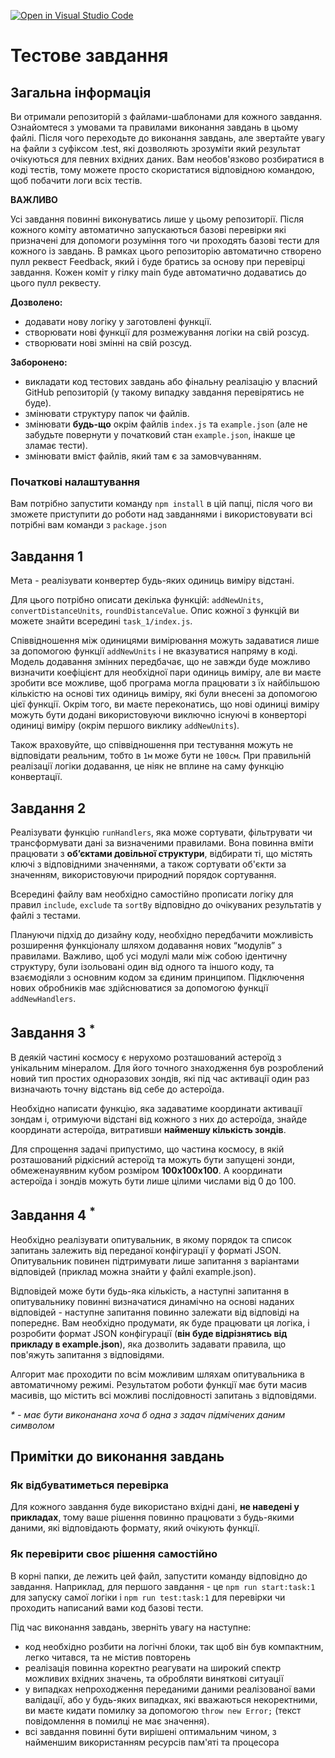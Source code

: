 [![Open in Visual Studio Code](https://classroom.github.com/assets/open-in-vscode-2e0aaae1b6195c2367325f4f02e2d04e9abb55f0b24a779b69b11b9e10269abc.svg)](https://classroom.github.com/online_ide?assignment_repo_id=16391063&assignment_repo_type=AssignmentRepo)
# Тестове завдання

## Загальна інформація

Ви отримали репозиторій з файлами-шаблонами для кожного завдання. Ознайомтеся з умовами та правилами виконання завдань в цьому файлі. Після чого переходьте до виконання завдань, але звертайте увагу на файли з суфіксом .test, які дозволяють зрозуміти який результат очікуються для певних вхідних даних. Вам необов'язково розбиратися в коді тестів, тому можете просто скористатися відповідною командою, щоб побачити логи всіх тестів.

**ВАЖЛИВО**

Усі завдання повинні виконуватись лише у цьому репозиторії. Після кожного коміту автоматично запускаються базові перевірки які призначені для допомоги розуміння того чи проходять базові тести для кожного із завдань.
В рамках цього репозиторію автоматично створено пулл реквест Feedback, який і буде братись за основу при перевірці завдання. Кожен коміт у гілку main буде автоматично додаватись до цього пулл реквесту.

**Дозволено:**

- додавати нову логіку у заготовлені функції.
- створювати нові функції для розмежування логіки на свій розсуд.
- створювати нові змінні на свій розсуд.

**Заборонено:**

- викладати код тестових завдань або фінальну реалізацію у власний GitHub репозиторій (у такому випадку завдання перевірятись не буде).
- змінювати структуру папок чи файлів.
- змінювати **будь-що** окрім файлів `index.js` та `example.json` (але не забудьте повернути у початковий стан `example.json`, інакше це зламає тести).
- змінювати вміст файлів, який там є за замовчуванням.

### Початкові налаштування

Вам потрібно запустити команду `npm install` в цій папці, після чого ви зможете приступити до роботи над завданнями і використовувати всі потрібні вам команди з `package.json`

## Завдання 1

Мета - реалізувати конвертер будь-яких одиниць виміру відстані.

Для цього потрібно описати декілька функцій: `addNewUnits`, `convertDistanceUnits`, `roundDistanceValue`. Опис кожної з функцій ви можете знайти всередині `task_1/index.js`.

Співвідношення між одиницями вимірювання можуть задаватися лише за допомогою функції `addNewUnits` і не вказуватися напряму в коді. Модель додавання змінних передбачає, що не завжди буде можливо визначити коефіцієнт для необхідної пари одиниць виміру, але ви маєте зробити все можливе, щоб програма могла працювати з їх найбільшою кількістю на основі тих одиниць виміру, які були внесені за допомогою цієї функції. Окрім того, ви маєте переконатись, що нові одиниці виміру можуть бути додані використовуючи виключно існуючі в конверторі одиниці виміру (окрім першого виклику `addNewUnits`).

Також враховуйте, що співвідношення при тестування можуть не відповідати реальним, тобто в `1м` може бути не `100см`. При правильній реалізації логіки додавання, це ніяк не вплине на саму функцію конвертації.

## Завдання 2

Реалізувати функцію `runHandlers`, яка може сортувати, фільтрувати чи трансформувати дані за визначеними правилами. Вона повинна вміти працювати з **обʼєктами довільної структури**, відбирати ті, що містять ключі з відповідними значеннями, а також сортувати об'єкти за значенням, використовуючи природний порядок сортування.

Всередині файлу вам необхідно самостійно прописати логіку для правил `include`, `exclude` та `sortBy` відповідно до очікуваних результатів у файлі з тестами.

Плануючи підхід до дизайну коду, необхідно передбачити можливість розширення функціоналу шляхом додавання нових “модулів” з правилами. Важливо, щоб усі модулі мали між собою ідентичну структуру, були ізольовані один від одного та іншого коду, та взаємодіяли з основним кодом за єдиним принципом. Підключення нових обробників має здійснюватися за допомогою функції `addNewHandlers`.

## Завдання 3 <sup>\*</sup>

В деякій частині космосу є нерухомо розташований астероїд з унікальним мінералом. Для його точного знаходження був розроблений новий тип простих одноразових зондів, які під час активації один раз визначають точну відстань від себе до астероїда.

Необхідно написати функцію, яка задаватиме координати активації зондам і, отримуючи відстані від кожного з них до астероїда, знайде координати астероїда, витративши **найменшу кількість зондів**.

Для спрощення задачі припустимо, що частина космосу, в якій розташований рідкісний астероїд та можуть бути запущені зонди, обмежена ​​уявним кубом розміром **100x100x100**. А координати астероїда і зондів можуть бути лише цілими числами від 0 до 100.

## Завдання 4 <sup>\*</sup>

Необхідно реалізувати опитувальник, в якому порядок та список запитань залежить від переданої конфігурації у форматі JSON. Опитувальник повинен підтримувати лише запитання з варіантами відповідей (приклад можна знайти у файлі example.json).

Відповідей може бути будь-яка кількість, а наступні запитання в опитувальнику повинні визначатися динамічно на основі наданих відповідей - наступне запитання повинно залежати від відповіді на попереднє. Вам необхідно продумати, як буде працювати ця логіка, і розробити формат JSON конфігурації (**він буде відрізнятись від прикладу в example.json**), яка дозволить задавати правила, що пов'яжуть запитання з відповідями.

Алгорит має проходити по всім можливим шляхам опитувальника в автоматичному режимі. Результатом роботи функції має бути масив масивів, що містить всі можливі послідовності запитань з відповідями.

_\* - має бути виконанана хоча б одна з задач підмічених даним символом_

## Примітки до виконання завдань

### Як відбуватиметься перевірка

Для кожного завдання буде використано вхідні дані, **не наведені у прикладах**, тому ваше рішення повинно працювати з будь-якими даними, які відповідають формату, який очікують функції.

### Як перевірити своє рішення самостійно

В корні папки, де лежить цей файл, запустити команду відповідно до завдання. Наприклад, для першого завдання - це `npm run start:task:1` для запуску самої логіки і `npm run test:task:1` для перевірки чи проходить написаний вами код базові тести.

Під час виконання завдань, зверніть увагу на наступне:

- код необхідно розбити на логічні блоки, так щоб він був компактним, легко читався, та не містив повторень
- реалізація повинна коректно реагувати на широкий спектр можливих вхідних значень, та обробляти виняткові ситуації
- у випадках непроходження переданими даними реалізованої вами валідації, або у будь-яких випадках, які вважаються некоректними, ви маєте кидати помилку за допомогою `throw new Error;` (текст повідомлення в помилці не має значення).
- всі завдання повинні бути вирішені оптимальним чином, з найменшим використанням ресурсів пам'яті та процесора


